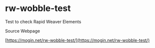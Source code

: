 # rw-wobble-test

Test to check Rapid Weaver Elements

Source Webpage

[https://mogin.net/rw-wobble-test/](https://mogin.net/rw-wobble-test/)

